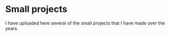 # Small projects

I have uploaded here several of the small projects that I have made over the years.